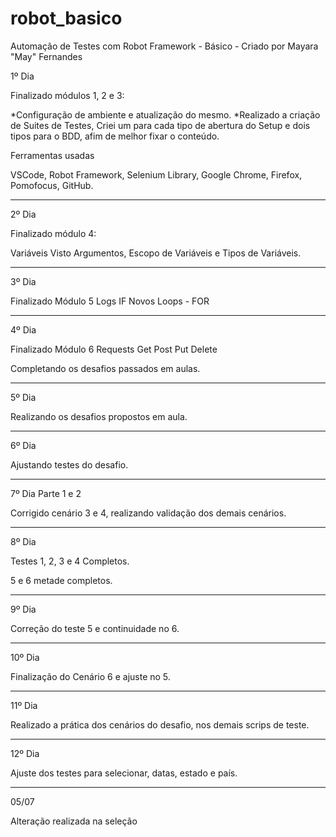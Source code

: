 # robot_basico

Automação de Testes com Robot Framework - Básico - Criado por Mayara "May" Fernandes

1º Dia

Finalizado módulos 1, 2 e 3:

*Configuração de ambiente e atualização do mesmo.
*Realizado a criação de Suites de Testes, Criei um para cada tipo de abertura do Setup e dois tipos para o BDD, afim de melhor fixar o conteúdo.

Ferramentas usadas

VSCode,
Robot Framework,
Selenium Library,
Google Chrome,
Firefox,
Pomofocus,
GitHub.

---

2º Dia

Finalizado módulo 4:

Variáveis
Visto Argumentos, Escopo de Variáveis e Tipos de Variáveis.

---

3º Dia

Finalizado Módulo 5
Logs
IF
Novos Loops - FOR

---

4º Dia

Finalizado Módulo 6
Requests
Get
Post
Put
Delete

Completando os desafios passados em aulas.

---

5º Dia

Realizando os desafios propostos em aula.

---

6º Dia

Ajustando testes do desafio.

---

7º Dia
Parte 1 e 2

Corrigido cenário 3 e 4, realizando validação dos demais cenários.

---

8º Dia

Testes 1, 2, 3 e 4 Completos.

5 e 6 metade completos.

---

9º Dia

Correção do teste 5 e continuidade no 6.

---

10º Dia

Finalização do Cenário 6 e ajuste no 5.

---

11º Dia

Realizado a prática dos cenários do desafio, nos demais scrips de teste.

---

12º Dia

Ajuste dos testes para selecionar, datas, estado e país.

---

05/07

Alteração realizada na seleção
